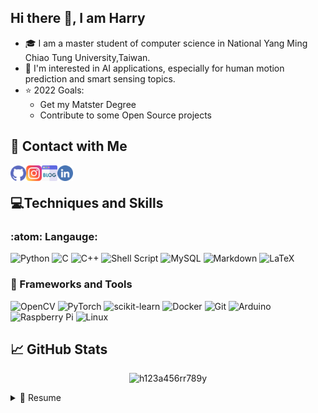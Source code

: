 ## Hi there 👋, I am Harry
- 🎓 I am a master student of computer science in National Yang Ming Chiao Tung University,Taiwan.
- 🤖 I'm interested in AI applications, especially for human motion prediction and smart sensing topics.
- ⭐ 2022 Goals:
  - Get my Matster Degree
  - Contribute to some Open Source projects

## 🤝 Contact with Me
<a href="https://github.com/h123a456rr789y"><img align="left" src="./images/github.png" alt="Harry | GitHub" width="25px"/></a>
<a href="https://www.instagram.com/harry_851025/"><img align="left" src="./images/instagram.png" alt="Harry | Instagram" width="25px"/></a>
<a href="https://h123a456rr789y.github.io/"><img align="left" src="./images/blog.png" alt="Harry | Blog" width="25px"/></a>
<a href="https://www.linkedin.com/in/li-yu-hong-52390815b/"><img align="left" src="./images/linkedin.png" alt="Harry | Linkedin" width="25px"/></a>
</br>
<!--
[![github](./images/github.png)](https://github.com/h123a456rr789y)
[![linkedin](./images/linkedin.png)](https://www.linkedin.com/in/li-yu-hong-52390815b/)
[![meta](./images/meta.png)](https://www.facebook.com/harry.hong.7)
[![blog](./images/blog.png)](https://h123a456rr789y.github.io/)
[![instagram](./images/instagram.png)](https://www.instagram.com/harry_851025/)
-->


## 💻Techniques and Skills
### :atom: Langauge:
![Python](https://img.shields.io/badge/python-3670A0?style=for-the-badge&logo=python&logoColor=ffdd54)
![C](https://img.shields.io/badge/c-%2300599C.svg?style=for-the-badge&logo=c&logoColor=white)
![C++](https://img.shields.io/badge/c++-%2300599C.svg?style=for-the-badge&logo=c%2B%2B&logoColor=white)
![Shell Script](https://img.shields.io/badge/shell_script-%23121011.svg?style=for-the-badge&logo=gnu-bash&logoColor=white)
![MySQL](https://img.shields.io/badge/mysql-%2300f.svg?style=for-the-badge&logo=mysql&logoColor=white)
![Markdown](https://img.shields.io/badge/markdown-%23000000.svg?style=for-the-badge&logo=markdown&logoColor=white)
![LaTeX](https://img.shields.io/badge/latex-%23008080.svg?style=for-the-badge&logo=latex&logoColor=white)

### 🧰 Frameworks and Tools
![OpenCV](https://img.shields.io/badge/opencv-%23white.svg?style=for-the-badge&logo=opencv&logoColor=white)
![PyTorch](https://img.shields.io/badge/PyTorch-%23EE4C2C.svg?style=for-the-badge&logo=PyTorch&logoColor=white)
![scikit-learn](https://img.shields.io/badge/scikit--learn-%23F7931E.svg?style=for-the-badge&logo=scikit-learn&logoColor=white)
![Docker](https://img.shields.io/badge/docker-%230db7ed.svg?style=for-the-badge&logo=docker&logoColor=white)
![Git](https://img.shields.io/badge/git-%23F05033.svg?style=for-the-badge&logo=git&logoColor=white)
![Arduino](https://img.shields.io/badge/-Arduino-00979D?style=for-the-badge&logo=Arduino&logoColor=white)
![Raspberry Pi](https://img.shields.io/badge/-RaspberryPi-C51A4A?style=for-the-badge&logo=Raspberry-Pi)
![Linux](https://img.shields.io/badge/Linux-FCC624?style=for-the-badge&logo=linux&logoColor=black)

## 📈 GitHub Stats

<p align="center"> <img src="https://github-readme-stats.vercel.app/api?username=h123a456rr789y&show_icons=true&theme=solarized-light" alt="h123a456rr789y" />
<!--
![Harry's GitHub stats](https://github-readme-stats.vercel.app/api?username=h123a456rr789y&show_icons=true&theme=solarized-light)
![Top Langs](https://github-readme-stats.vercel.app/api/top-langs/
?username=h123a456rr789y&layout=compact&theme=solarized-light)
-->


<details>
  <summary>📃 Resume</summary>


## Education
- 💻  **M.S. Computer Science and Network Engineering**\
🎓 2020 - Present\
🥼High-Speed Communication & Computing (HSCC) Lab\
📍 **National Chiao Tung University** Hsinchu, Taiwan

- 💻  **B.S. Computer Science**\
🎓 2016 - 2020\
📍 **National Chiao Tung University** Hsinchu, Taiwan


## Experience
<!--<img align="right" src="https://img.shields.io/badge/C%2B%2B-00599C?style=for-the-badge&logo=c%2B%2B&logoColor=white" />
<img align="right" src="https://img.shields.io/badge/Python-14354C?style=for-the-badge&logo=python&logoColor=white" />
<img align="right" src="https://img.shields.io/badge/Qt-%23217346.svg?style=for-the-badge&logo=Qt&logoColor=white" />
<img align="right" src="https://img.shields.io/badge/shell_script-%23121011.svg?style=for-the-badge&logo=gnu-bash&logoColor=white" />
-->
- ⌨️ **Software Engineering Intern**\
📆  Jul. 2021 – Aug. 2021\
📍 **MediaTek Inc.** -  Hsinchu, Taiwan
<!--
<img align="right" src="https://img.shields.io/badge/c++-%2300599C.svg?style=for-the-badge&logo=c%2B%2B&logoColor=white" />
<img align="right" src="https://img.shields.io/badge/docker-%230db7ed.svg?style=for-the-badge&logo=docker&logoColor=white" />
-->
- ⌨️ **Software Engineering Intern**\
📆  Jul. 2019 – Aug. 2019\
📍 **ITRI** - Hsinchu, Taiwan


<!--
<img align="right" src="https://img.shields.io/badge/Python-14354C?style=for-the-badge&logo=python&logoColor=white" />
<img align="right" src="https://img.shields.io/badge/-Arduino-00979D?style=for-the-badge&logo=Arduino&logoColor=white" />
<img align="right" src="https://img.shields.io/badge/-RaspberryPi-C51A4A?style=for-the-badge&logo=Raspberry-Pi" />
-->
- 👨‍💻 **Teaching Assistant**\
📖 **Introduction to Embedded Systems Design and Implementation**\
📖 **IoT Devices and Platforms**

- 🇩🇪 **Exchange Programs**\
📖 **Visiting Scholar** - Informatic, TU Dortmund, Germany\
📖 **Undergraduate Exchange** - Business Informatic, Mannheim University, Germany\
📖 **Rotary Youth Exchange** -  Gymnasium, Esens,Germany

<!--
<img align="right" src="https://img.shields.io/badge/Python-14354C?style=for-the-badge&logo=python&logoColor=white" />
<img align="right" src="https://img.shields.io/badge/opencv-%23white.svg?style=for-the-badge&logo=opencv&logoColor=white" />
-->
## 🪦 **Selected Projects**\
- 📂 **IMU Guided Human Motion Prediction and Tracking under Complete Occlusion** \
  - 📆 Oct. 2021 – Present\
- 📂 **UPDRS Level Detection with Human Pose Estimation and Analysis** \
  - 📆 Dec. 2020 – Sep.2021\
- 📂 **Sport Recognition, Pose Detection and Data Analysis** \
  - 📆 Aug. 2020 – Dec. 2020\
- 📂 **AI Volleyball Tracking, Object Detection ,and Machine Learning** \
  - 📆 Mar. 2019 – Jan. 2020\
</details>

